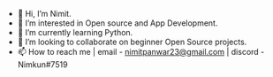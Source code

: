- 👋 Hi, I’m Nimit. 
- 👀 I’m interested in Open source and App Development.
- 🌱 I’m currently learning Python.
- 💞️ I’m looking to collaborate on beginner Open Source projects.
- 📫 How to reach me | email - nimitpanwar23@gmail.com | discord - Nimkun#7519

<!---
nimit23/nimit23 is a ✨ special ✨ repository because its `README.md` (this file) appears on your GitHub profile.
You can click the Preview link to take a look at your changes.
--->
